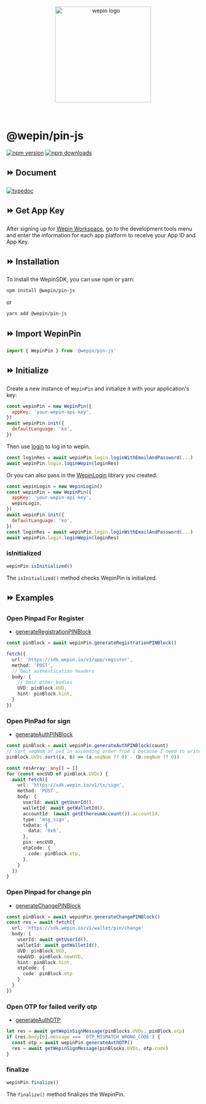 <br/>

<p align="center">
  <a href="https://www.wepin.io/">
      <picture>
        <source media="(prefers-color-scheme: dark)">
        <img alt="wepin logo" src="https://github.com/WepinWallet/wepin-web-sdk-v1/blob/main/assets/wepin_logo_color.png?raw=true" width="250" height="auto">
      </picture>
</a>
</p>

<br>


# @wepin/pin-js

[![npm version](https://img.shields.io/npm/v/@wepin/pin-js?style=for-the-badge)](https://www.npmjs.org/package/@wepin/pin-js) [![npm downloads](https://img.shields.io/npm/dt/@wepin/pin-js.svg?label=downloads&style=for-the-badge)](https://www.npmjs.org/package/@wepin/pin-js)

## ⏩ Document
[![typedoc](https://img.shields.io/badge/typedoc-blue?style=for-the-badge)](https://wepinwallet.github.io/wepin-web-sdk-v1/modules/_wepin_pin_js.html)

## ⏩ Get App Key
After signing up for [Wepin Workspace](https://workspace.wepin.io/), go to the development tools menu and enter the information for each app platform to receive your App ID and App Key.


## ⏩ Installation
To install the WepinSDK, you can use npm or yarn:
```bash
npm install @wepin/pin-js
```
or
```bash
yarn add @wepin/pin-js
```

## ⏩ Import WepinPin 
```js
import { WepinPin } from '@wepin/pin-js'
```

## ⏩ Initialize
Create a new instance of `WepinPin` and initialize it with your application's  key:
```js
const wepinPin = new WepinPin({
  appKey: 'your-wepin-api-key',
})
await wepinPin.init({
  defaultLanguage: 'ko',
})
```

Then use [login](../modules/_wepin_login_js.html) to log in to wepin.
```js
const loginRes = await wepinPin.login.loginWithEmailAndPassword(...)
await wepinPin.login.loginWepin(loginRes)
```

Or you can also pass in the [WepinLogin](../classes/_wepin_login_js.WepinLogin.html) library you created.
```js
const wepinLogin = new WepinLogin()
const wepinPin = new WepinPin({
  appKey: 'your-wepin-api-key',
  wepinLogin,
})
await wepinPin.init({
  defaultLanguage: 'ko',
})
const loginRes = await wepinPin.login.loginWithEmailAndPassword(...)
await wepinPin.login.loginWepin(loginRes)
```

### isInitialized
```js
wepinPin.isInitialized()
```
The `isInitialized()` method checks WepinPin is initialized.



## ⏩ Examples

### Open Pinpad For Register
- [generateRegistrationPINBlock](../classes/_wepin_pin_js.WepinPin.html#generateRegistrationPINBlock)
```typescript
const pinBlock = await wepinPin.generateRegistrationPINBlock()

fetch({
  url: 'https://sdk.wepin.io/v1/app/register',
  method: 'POST',
  // Omit authentication headers
  body: {
    // Omit other bodies
    UVD: pinBlock.UVD,
    hint: pinBlock.hint,
  }
})
```

### Open PinPad for sign
- [generateAuthPINBlock](../classes/_wepin_pin_js.WepinPin.html#generateAuthPINBlock)
```typescript
const pinBlock = await wepinPin.generateAuthPINBlock(count)
// Sort seqNum of uvd in ascending order from 1 because I need to write it in order starting from 1
pinBlock.UVDs.sort((a, b) => (a.seqNum ?? 0) - (b.seqNum ?? 0))

const resArray: any[] = []
for (const encUVD of pinBlock.UVDs) {
  await fetch({
    url: 'https://sdk.wepin.io/v1/tx/sign',
    method: 'POST',
    body: {
      userId: await getUserId(),
      walletId: await getWalletId(),
      accountId: (await getEthereumAccount()).accountId,
      type: 'msg_sign',
      txData: {
        data: '0x0',
      },
      pin: encUVD,
      otpCode: {
        code: pinBlock.otp,
      },
    }
  })
}
```

### Open Pinpad for change pin
- [generateChangePINBlock](../classes/_wepin_pin_js.WepinPin.html#generateChangePINBlock)
```typescript
const pinBlock = await wepinPin.generateChangePINBlock()
const res = await fetch({
  url: 'https://sdk.wepin.io/v1/wallet/pin/change'
  body: {
    userId: await getUserId(),
    walletId: await getWalletId(),
    UVD: pinBlock.UVD,
    newUVD: pinBlock.newUVD,
    hint: pinBlock.hint,
    otpCode: {
      code: pinBlock.otp
    }
  }
})
```

### Open OTP for failed verify otp
- [generateAuthOTP](../classes/_wepin_pin_js.WepinPin.html#generateAuthOTP)
```typescript
let res = await getWepinSignMessage(pinBlocks.UVDs, pinBlock.otp)
if (res.body[0].message === 'OTP_MISMATCH_WRONG_CODE') {
  const otp = await wepinPin.generateAuthOTP()
  res = await getWepinSignMessage(pinBlocks.UVDs, otp.code)
}
```

### finalize
```js
wepinPin.finalize()
```

The `finalize()` method finalizes the WepinPin.
